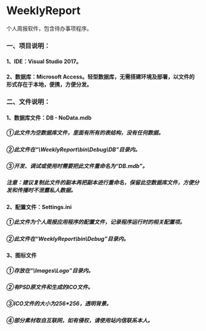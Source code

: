 # WeeklyReport
个人周报软件，包含待办事项程序。

### 一、项目说明：
#### 1、IDE：Visual Studio 2017。
#### 2、数据库：Microsoft Access。轻型数据库，无需搭建环境及部署，以文件的形式存在于本地，便携，方便分发。

### 二、文件说明：
#### 1、数据库文件：DB - NoData.mdb
##### ①此文件为空数据库文件，里面有所有的表结构，没有任何数据。
##### ②此文件在“\WeeklyReport\bin\Debug\DB”目录内。
##### ③开发、调试或使用时需要把此文件重命名为“DB.mdb”。
##### 注意：建议复制此文件的副本再把副本进行重命名，保留此空数据库文件，方便分发和传播时不泄露私人数据。
#### 2、配置文件：Settings.ini
##### ①此文件为个人周报应用程序的配置文件，记录程序运行时的相关配置项。
##### ②此文件在“WeeklyReport\bin\Debug”目录内。
#### 3、图标文件
##### ①存放在“\Images\Logo”目录内。
##### ②有PSD原文件和生成的ICO文件。
##### ③ICO文件的大小为256*256，透明背景。
##### ④部分素材取自互联网，如有侵权，请使用站内信联系本人。
